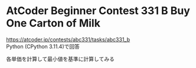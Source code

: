 # AtCoder Beginner Contest 331 B Buy One Carton of Milk  
https://atcoder.jp/contests/abc331/tasks/abc331_b  
Python (CPython 3.11.4)で回答  

各単価を計算して最小値を基準に計算してみる

